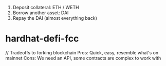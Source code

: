 1. Deposit collateral: ETH / WETH
2. Borrow another asset: DAI
3. Repay the DAI (almost everything back)
# hardhat-defi-fcc


// Tradeoffs to forking blockchain
Pros: Quick, easy, resemble what's on mainnet
Cons: We need an API, some contracts are complex to work with